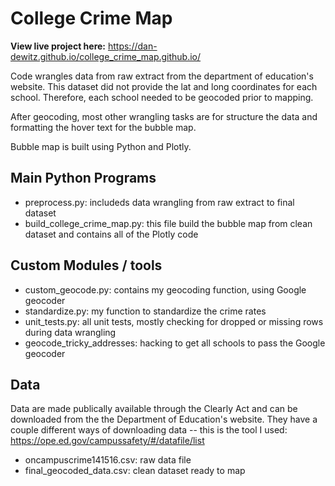 # College Crime Map

<b>View live project here:</b>
https://dan-dewitz.github.io/college_crime_map.github.io/

Code wrangles data from raw extract from the department of education's website.
This dataset did not provide the lat and long coordinates for each school.
Therefore, each school needed to be geocoded prior to mapping.  

After geocoding, most other wrangling tasks are for structure the data
and formatting the hover text for the bubble map.

Bubble map is built using Python and Plotly.


## Main Python Programs
* preprocess.py: includeds data wrangling from raw extract to final dataset
* build_college_crime_map.py: this file build the bubble map from clean dataset and contains all of the Plotly code

## Custom Modules / tools
* custom_geocode.py: contains my geocoding function, using Google geocoder
* standardize.py: my function to standardize the crime rates
* unit_tests.py: all unit tests, mostly checking for dropped or missing rows during data wrangling
* geocode_tricky_addresses: hacking to get all schools to pass the Google geocoder

## Data
Data are made publically available through the Clearly Act
and can be downloaded from the the Department of Education's website.
They have a couple different ways of downloading data -- this is the tool I used:
https://ope.ed.gov/campussafety/#/datafile/list

* oncampuscrime141516.csv: raw data file
* final_geocoded_data.csv: clean dataset ready to map
